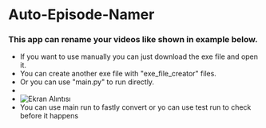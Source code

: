 # Auto-Episode-Namer

### This app can rename your videos like shown in example below.
- If you want to use manually you can just download the exe file and open it.
- You can create another exe file with "exe_file_creator" files.
- Or you can use "main.py" to run directly.
-
- ![Ekran Alıntısı](https://user-images.githubusercontent.com/100219039/189417618-1dabf3ea-a36c-4b0c-b174-04006addf894.JPG)
- You can use main run to fastly convert or yo can use test run to check before it happens

